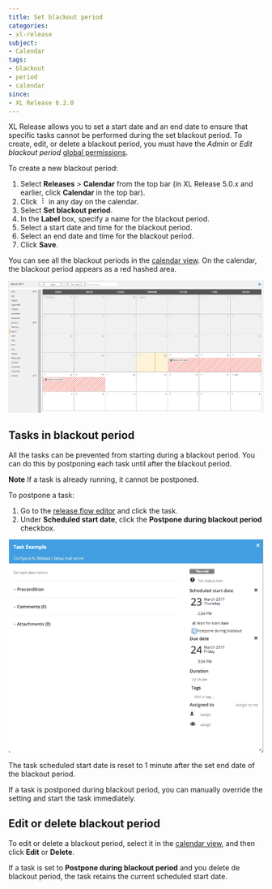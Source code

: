 ```yaml
---
title: Set blackout period
categories:
- xl-release
subject:
- Calendar
tags:
- blackout
- period
- calendar
since:
- XL Release 6.2.0
---
```


XL Release allows you to set a start date and an end date to ensure that specific tasks cannot be performed during the set blackout period.
To create, edit, or delete a blackout period, you must have the *Admin* or *Edit blackout period* [global permissions](/xl-release/how-to/configure-permissions.html).

To create a new blackout period:

1. Select **Releases** > **Calendar** from the top bar (in XL Release 5.0.x and earlier, click **Calendar** in the top bar).
1. Click ![Edit calendar day](/images/icon_edit_calendar_day.png) in any day on the calendar.
1. Select **Set blackout period**.
1. In the **Label** box, specify a name for the blackout period.
1. Select a start date and time for the blackout period.
1. Select an end date and time for the blackout period.
1. Click **Save**.

You can see all the blackout periods in the [calendar view](/xl-release/how-to/using-the-calendar-view.html). On the calendar, the blackout period appears as a red hashed area.

![image](/images/blackout.png)

## Tasks in blackout period

All the tasks can be prevented from starting during a blackout period. You can do this by postponing each task until after the blackout period.

**Note** If a task is already running, it cannot be postponed.

To postpone a task:

1. Go to the [release flow editor](/xl-release/how-to/using-the-release-flow-editor.html) and click the task.
1. Under **Scheduled start date**, click the **Postpone during blackout period** checkbox.

![image](/images/postpone-task.png)

The task scheduled start date is reset to 1 minute after the set end date of the blackout period.

If a task is postponed during blackout period, you can manually override the setting and start the task immediately.

## Edit or delete blackout period

To edit or delete a blackout period, select it in the [calendar view](/xl-release/how-to/using-the-calendar-view.html), and then click **Edit** or **Delete**.

If a task is set to **Postpone during blackout period** and you delete de blackout period, the task retains the current scheduled start date.
